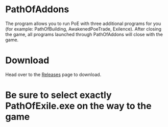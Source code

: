 # PathOfAddons
The program allows you to run PoE with three additional programs for you (for example: PathOfBuilding, AwakenedPoeTrade, Exilence). After closing the game, all programs launched through PathOfAddons will close with the game.

# Download
Head over to the [Releases](https://github.com/Itegnis/PathOfAddons/releases) page to download.

# Be sure to select exactly PathOfExile.exe on the way to the game
